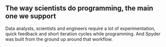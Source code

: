 ## The way scientists do programming, the main one we support

Data analysts, scientists and engineers require a lot of experimentation, quick feedback and short iteration cycles while programming. And Spyder was built from the ground up around that workflow.